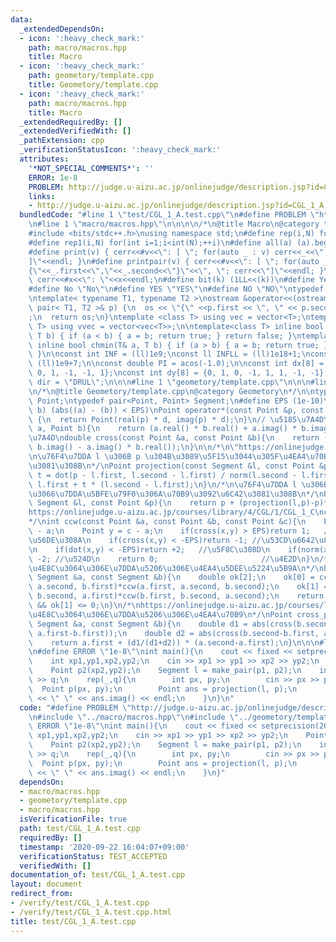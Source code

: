 ```yaml
---
data:
  _extendedDependsOn:
  - icon: ':heavy_check_mark:'
    path: macro/macros.hpp
    title: Macro
  - icon: ':heavy_check_mark:'
    path: geometory/template.cpp
    title: Geometory/template.cpp
  - icon: ':heavy_check_mark:'
    path: macro/macros.hpp
    title: Macro
  _extendedRequiredBy: []
  _extendedVerifiedWith: []
  _pathExtension: cpp
  _verificationStatusIcon: ':heavy_check_mark:'
  attributes:
    '*NOT_SPECIAL_COMMENTS*': ''
    ERROR: 1e-8
    PROBLEM: http://judge.u-aizu.ac.jp/onlinejudge/description.jsp?id=CGL_1_A
    links:
    - http://judge.u-aizu.ac.jp/onlinejudge/description.jsp?id=CGL_1_A
  bundledCode: "#line 1 \"test/CGL_1_A.test.cpp\"\n#define PROBLEM \"http://judge.u-aizu.ac.jp/onlinejudge/description.jsp?id=CGL_1_A\"\
    \n#line 1 \"macro/macros.hpp\"\n\n\n\n/*\n@title Macro\n@category template\n*/\n\
    #include <bits/stdc++.h>\nusing namespace std;\n#define rep(i,N) for(int i=0;i<int(N);++i)\n\
    #define rep1(i,N) for(int i=1;i<int(N);++i)\n#define all(a) (a).begin(),(a).end()\n\
    #define print(v) { cerr<<#v<<\": [ \"; for(auto _ : v) cerr<<_<<\", \"; cerr<<\"\
    ]\"<<endl; }\n#define printpair(v) { cerr<<#v<<\": [ \"; for(auto _ : v) cerr<<\"\
    {\"<<_.first<<\",\"<<_.second<<\"}\"<<\", \"; cerr<<\"]\"<<endl; }\n#define dump(x)\
    \ cerr<<#x<<\": \"<<x<<endl;\n#define bit(k) (1LL<<(k))\n#define Yes \"Yes\"\n\
    #define No \"No\"\n#define YES \"YES\"\n#define NO \"NO\"\ntypedef long long ll;\n\
    \ntemplate< typename T1, typename T2 >\nostream &operator<<(ostream &os, const\
    \ pair< T1, T2 >& p) {\n  os << \"{\" <<p.first << \", \" << p.second << \"}\"\
    ;\n  return os;\n}\ntemplate <class T> using vec = vector<T>;\ntemplate <class\
    \ T> using vvec = vector<vec<T>>;\n\ntemplate<class T> inline bool chmax(T& a,\
    \ T b) { if (a < b) { a = b; return true; } return false; }\ntemplate<class T>\
    \ inline bool chmin(T& a, T b) { if (a > b) { a = b; return true; } return false;\
    \ }\n\nconst int INF = (ll)1e9;\nconst ll INFLL = (ll)1e18+1;\nconst ll MOD =\
    \ (ll)1e9+7;\n\nconst double PI = acos(-1.0);\n\nconst int dx[8] = {1, 0, -1,\
    \ 0, 1, -1, -1, 1};\nconst int dy[8] = {0, 1, 0, -1, 1, 1, -1, -1};\nconst string\
    \ dir = \"DRUL\";\n\n\n#line 1 \"geometory/template.cpp\"\n\n\n#line 5 \"geometory/template.cpp\"\
    \n/*\n@title Geometory/template.cpp\n@category Geometory\n*/\n\ntypedef complex<double>\
    \ Point;\ntypedef pair<Point, Point> Segment;\n#define EPS (1e-10)\n#define EQ(a,\
    \ b) (abs((a) - (b)) < EPS)\nPoint operator*(const Point &p, const double &d)\
    \ {\n  return Point(real(p) * d, imag(p) * d);\n}\n// \u5185\u7A4D\ndouble dot(Point\
    \ a, Point b){\n    return (a.real() * b.real() + a.imag() * b.imag());\n}\n//\u5916\
    \u7A4D\ndouble cross(const Point &a, const Point &b){\n    return (a.real() *\
    \ b.imag() - a.imag() * b.real());\n}\n\n/*\n\"https://onlinejudge.u-aizu.ac.jp/courses/library/4/CGL/2/CGL_1_A\"\
    \n\u76F4\u7DDA l \u306B p \u304B\u3089\u5F15\u3044\u305F\u4EA4\u70B9\u3092\u6C42\
    \u3081\u308B\n*/\nPoint projection(const Segment &l, const Point &p){\n    double\
    \ t = dot(p - l.first, l.second - l.first) / norm(l.second - l.first);\n    return\
    \ l.first + t * (l.second - l.first);\n}\n/*\n\u76F4\u7DDA l \u306B\u95A2\u3057\
    \u3066\u7DDA\u5BFE\u79F0\u306A\u70B9\u3092\u6C42\u3081\u308B\n*/\nPoint reflection(const\
    \ Segment &l, const Point &p){\n    return p + (projection(l,p)-p)*2.0;\n}\n/*\n\
    https://onlinejudge.u-aizu.ac.jp/courses/library/4/CGL/1/CGL_1_C\ncrockwise\n\
    */\nint ccw(const Point &a, const Point &b, const Point &c){\n    Point x = b\
    \ - a;\n    Point y = c - a;\n    if(cross(x,y) > EPS)return 1;   //\u6642\u8A08\
    \u56DE\u308A\n    if(cross(x,y) < -EPS)return -1; //\u53CD\u6642\u8A08\u56DE\u308A\
    \n    if(dot(x,y) < -EPS)return +2;   //\u5F8C\u308D\n    if(norm(x) < norm(y))return\
    \ -2; //\u524D\n    return 0;                       //\u4E2D\n}\n/*\nhttps://onlinejudge.u-aizu.ac.jp/courses/library/4/CGL/2/CGL_2_B\n\
    \u4E8C\u3064\u306E\u7DDA\u5206\u306E\u4EA4\u5DEE\u5224\u5B9A\n*/\nbool isinterSS(const\
    \ Segment &a, const Segment &b){\n    double ok[2];\n    ok[0] = ccw(a.first,\
    \ a.second, b.first)*ccw(a.first, a.second, b.second);\n    ok[1] = ccw(b.first,\
    \ b.second, a.first)*ccw(b.first, b.second, a.second);\n    return ok[0] <= 0\
    \ && ok[1] <= 0;\n}\n/*\nhttps://onlinejudge.u-aizu.ac.jp/courses/library/4/CGL/2/CGL_2_C\n\
    \u4E8C\u3064\u306E\u7DDA\u5206\u306E\u4EA4\u70B9\n*/\nPoint cross_point(const\
    \ Segment &a, const Segment &b){\n    double d1 = abs(cross(b.second-b.first,\
    \ a.first-b.first));\n    double d2 = abs(cross(b.second-b.first, a.second-b.first));\n\
    \    return a.first + (d1/(d1+d2)) * (a.second-a.first);\n}\n\n\n#line 4 \"test/CGL_1_A.test.cpp\"\
    \n#define ERROR \"1e-8\"\nint main(){\n    cout << fixed << setprecision(20);\n\
    \    int xp1,yp1,xp2,yp2;\n    cin >> xp1 >> yp1 >> xp2 >> yp2;\n    Point p1(xp1,yp1);\n\
    \    Point p2(xp2,yp2);\n    Segment l = make_pair(p1, p2);\n    int q;\n    cin\
    \ >> q;\n    rep(_,q){\n        int px, py;\n        cin >> px >> py;\n      \
    \  Point p(px, py);\n        Point ans = projection(l, p);\n        cout << ans.real()\
    \ << \" \" << ans.imag() << endl;\n    }\n}\n"
  code: "#define PROBLEM \"http://judge.u-aizu.ac.jp/onlinejudge/description.jsp?id=CGL_1_A\"\
    \n#include \"../macro/macros.hpp\"\n#include \"../geometory/template.cpp\"\n#define\
    \ ERROR \"1e-8\"\nint main(){\n    cout << fixed << setprecision(20);\n    int\
    \ xp1,yp1,xp2,yp2;\n    cin >> xp1 >> yp1 >> xp2 >> yp2;\n    Point p1(xp1,yp1);\n\
    \    Point p2(xp2,yp2);\n    Segment l = make_pair(p1, p2);\n    int q;\n    cin\
    \ >> q;\n    rep(_,q){\n        int px, py;\n        cin >> px >> py;\n      \
    \  Point p(px, py);\n        Point ans = projection(l, p);\n        cout << ans.real()\
    \ << \" \" << ans.imag() << endl;\n    }\n}"
  dependsOn:
  - macro/macros.hpp
  - geometory/template.cpp
  - macro/macros.hpp
  isVerificationFile: true
  path: test/CGL_1_A.test.cpp
  requiredBy: []
  timestamp: '2020-09-22 16:04:07+09:00'
  verificationStatus: TEST_ACCEPTED
  verifiedWith: []
documentation_of: test/CGL_1_A.test.cpp
layout: document
redirect_from:
- /verify/test/CGL_1_A.test.cpp
- /verify/test/CGL_1_A.test.cpp.html
title: test/CGL_1_A.test.cpp
---
```


